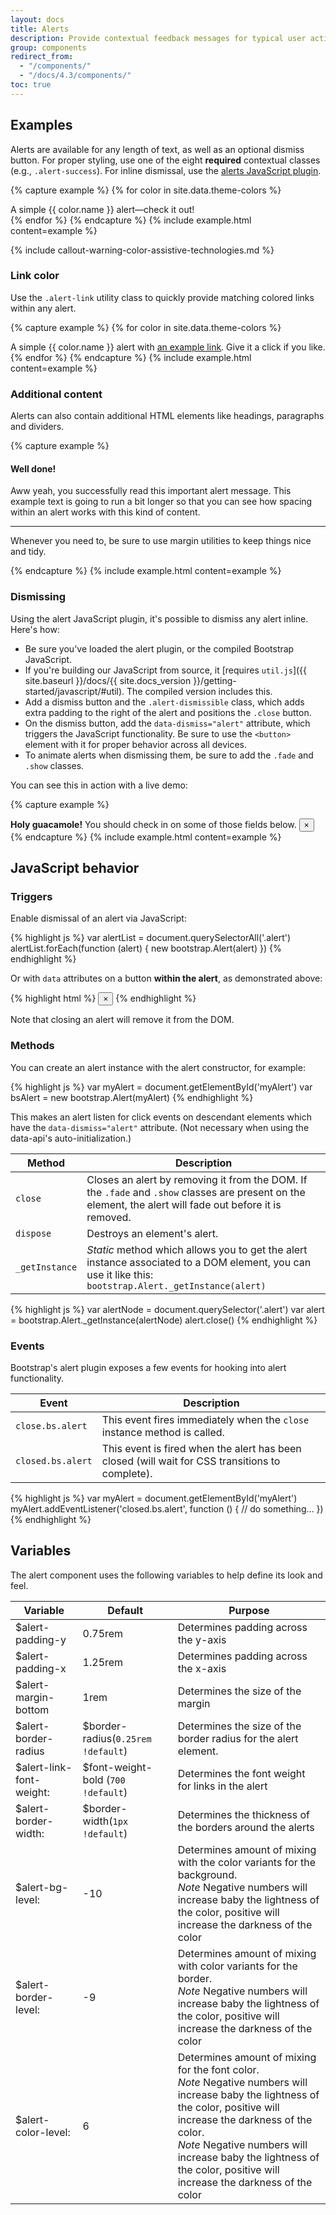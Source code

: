 ```yaml
---
layout: docs
title: Alerts
description: Provide contextual feedback messages for typical user actions with the handful of available and flexible alert messages.
group: components
redirect_from:
  - "/components/"
  - "/docs/4.3/components/"
toc: true
---
```


## Examples

Alerts are available for any length of text, as well as an optional dismiss button. For proper styling, use one of the eight **required** contextual classes (e.g., `.alert-success`). For inline dismissal, use the [alerts JavaScript plugin](#dismissing).

{% capture example %}
{% for color in site.data.theme-colors %}
<div class="alert alert-{{ color.name }}" role="alert">
  A simple {{ color.name }} alert—check it out!
</div>{% endfor %}
{% endcapture %}
{% include example.html content=example %}

{% include callout-warning-color-assistive-technologies.md %}

### Link color

Use the `.alert-link` utility class to quickly provide matching colored links within any alert.

{% capture example %}
{% for color in site.data.theme-colors %}
<div class="alert alert-{{ color.name }}" role="alert">
  A simple {{ color.name }} alert with <a href="#" class="alert-link">an example link</a>. Give it a click if you like.
</div>{% endfor %}
{% endcapture %}
{% include example.html content=example %}

### Additional content

Alerts can also contain additional HTML elements like headings, paragraphs and dividers.

{% capture example %}
<div class="alert alert-success" role="alert">
  <h4 class="alert-heading">Well done!</h4>
  <p>Aww yeah, you successfully read this important alert message. This example text is going to run a bit longer so that you can see how spacing within an alert works with this kind of content.</p>
  <hr>
  <p class="mb-0">Whenever you need to, be sure to use margin utilities to keep things nice and tidy.</p>
</div>
{% endcapture %}
{% include example.html content=example %}


### Dismissing

Using the alert JavaScript plugin, it's possible to dismiss any alert inline. Here's how:

- Be sure you've loaded the alert plugin, or the compiled Bootstrap JavaScript.
- If you're building our JavaScript from source, it [requires `util.js`]({{ site.baseurl }}/docs/{{ site.docs_version }}/getting-started/javascript/#util). The compiled version includes this.
- Add a dismiss button and the `.alert-dismissible` class, which adds extra padding to the right of the alert and positions the `.close` button.
- On the dismiss button, add the `data-dismiss="alert"` attribute, which triggers the JavaScript functionality. Be sure to use the `<button>` element with it for proper behavior across all devices.
- To animate alerts when dismissing them, be sure to add the `.fade` and `.show` classes.

You can see this in action with a live demo:

{% capture example %}
<div class="alert alert-warning alert-dismissible fade show" role="alert">
  <strong>Holy guacamole!</strong> You should check in on some of those fields below.
  <button type="button" class="close" data-dismiss="alert" aria-label="Close">
    <span aria-hidden="true">&times;</span>
  </button>
</div>
{% endcapture %}
{% include example.html content=example %}

## JavaScript behavior

### Triggers

Enable dismissal of an alert via JavaScript:

{% highlight js %}
var alertList = document.querySelectorAll('.alert')
alertList.forEach(function (alert) {
  new bootstrap.Alert(alert)
})
{% endhighlight %}

Or with `data` attributes on a button **within the alert**, as demonstrated above:

{% highlight html %}
<button type="button" class="close" data-dismiss="alert" aria-label="Close">
  <span aria-hidden="true">&times;</span>
</button>
{% endhighlight %}

Note that closing an alert will remove it from the DOM.

### Methods

You can create an alert instance with the alert constructor, for example:

{% highlight js %}
var myAlert = document.getElementById('myAlert')
var bsAlert = new bootstrap.Alert(myAlert)
{% endhighlight %}

This makes an alert listen for click events on descendant elements which have the `data-dismiss="alert"` attribute. (Not necessary when using the data-api's auto-initialization.)

| Method | Description |
| --- | --- |
| `close` | Closes an alert by removing it from the DOM. If the `.fade` and `.show` classes are present on the element, the alert will fade out before it is removed. |
| `dispose` | Destroys an element's alert. |
| `_getInstance` | *Static* method which allows you to get the alert instance associated to a DOM element, you can use it like this: `bootstrap.Alert._getInstance(alert)` |

{% highlight js %}
var alertNode = document.querySelector('.alert')
var alert = bootstrap.Alert._getInstance(alertNode)
alert.close()
{% endhighlight %}

### Events

Bootstrap's alert plugin exposes a few events for hooking into alert functionality.

| Event | Description |
| --- | --- |
| `close.bs.alert` | This event fires immediately when the <code>close</code> instance method is called. |
| `closed.bs.alert` | This event is fired when the alert has been closed (will wait for CSS transitions to complete). |

{% highlight js %}
var myAlert = document.getElementById('myAlert')
myAlert.addEventListener('closed.bs.alert', function () {
  // do something…
})
{% endhighlight %}

## Variables

The alert component uses the following variables to help define its look and feel.

| Variable | Default | Purpose |
| --- | --- | --- |
| $alert-padding-y | 0.75rem | Determines padding across the y-axis |
| $alert-padding-x | 1.25rem | Determines padding across the x-axis |
| $alert-margin-bottom | 1rem | Determines the size of the margin
| $alert-border-radius | $border-radius(`0.25rem !default`) | Determines the size of the border radius for the alert element. |
| $alert-link-font-weight: | $font-weight-bold (`700 !default`) | Determines the font weight for links in the alert
| $alert-border-width: | $border-width(`1px !default`) | Determines the thickness of the borders around the alerts
| $alert-bg-level: | -10 | Determines amount of mixing with the color variants for the background. <br> *Note* Negative numbers will increase baby the lightness of the color, positive will increase the darkness of the color |
| $alert-border-level: | -9 | Determines amount of mixing with color variants for the border.  <br> *Note* Negative numbers will increase baby the lightness of the color, positive will increase the darkness of the color |
| $alert-color-level: | 6 | Determines amount of mixing for the font color. <br> *Note* Negative numbers will increase baby the lightness of the color, positive will increase the darkness of the color.  <br> *Note* Negative numbers will increase baby the lightness of the color, positive will increase the darkness of the color |